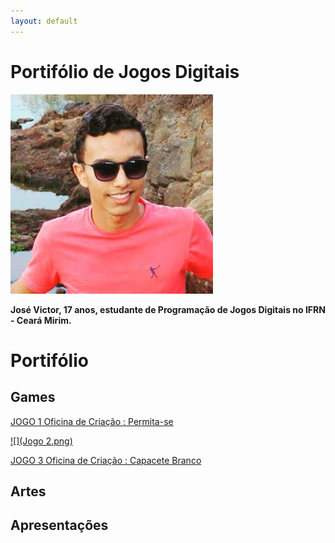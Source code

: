 ```yaml
---
layout: default
---
```

# Portifólio de Jogos Digitais
![Dono](Eu.png)

__José Victor, 17 anos, estudante de Programação de Jogos Digitais no IFRN - Ceará Mirim.__ 


# Portifólio

## Games

[JOGO 1 Oficina de Criação : Permita-se](https://zevictor.github.io/Permita-se/)

[![](Jogo 2.png)](https://zevictor.github.io/Love&Code/)

[JOGO 3 Oficina de Criação : Capacete Branco](https://zevictor.github.io/CapWhite/)

## Artes

## Apresentações

